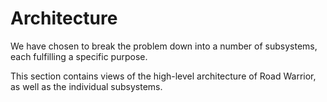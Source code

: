 # Architecture

We have chosen to break the problem down into a number of subsystems, each fulfilling a specific purpose.

This section contains views of the high-level architecture of Road Warrior, as well as the individual subsystems.

